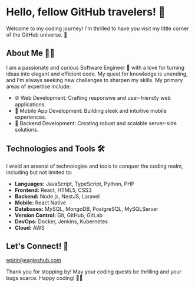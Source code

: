 # Hello, fellow GitHub travelers! 👋

Welcome to my coding journey! I'm thrilled to have you visit my little corner of the GitHub universe. 🌌

## About Me 👨‍💻

I am a passionate and curious Software Engineer 🚀 with a love for turning ideas into elegant and efficient code. My quest for knowledge is unending, and I'm always seeking new challenges to sharpen my skills. My primary areas of expertise include:

- 🌐 Web Development: Crafting responsive and user-friendly web applications.
- 📱 Mobile App Development: Building sleek and intuitive mobile experiences.
- 💾 Backend Development: Creating robust and scalable server-side solutions.

## Technologies and Tools 🛠️

I wield an arsenal of technologies and tools to conquer the coding realm, including but not limited to:

- **Languages:** JavaScript, TypeScript, Python, PHP
- **Frontend:** React, HTML5, CSS3
- **Backend:** Node.js, NestJS, Laravel
- **Mobile:** React Native
- **Databases:** MySQL, MongoDB, PostgreSQL, MySQLServer
- **Version Control:** Git, GitHub, GitLab
- **DevOps:** Docker, Jenkins, Kubernetes
- **Cloud:** AWS 

## Let's Connect! 🤝

epirir@eagleshub.com

Thank you for stopping by! May your coding quests be thrilling and your bugs scarce. Happy coding! 🚀🐛
